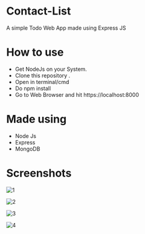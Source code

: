 # Contact-List
A simple Todo Web App made using Express JS

# How to use
* Get NodeJs on your System.
* Clone this repository .
* Open in terminal/cmd
* Do npm install
* Go to Web Browser and hit https://localhost:8000

# Made using
* Node Js
* Express
* MongoDB

# Screenshots

![1](https://user-images.githubusercontent.com/46063095/147948288-2f37ec53-6bea-4e83-bf3b-276120c727b4.png)

![2](https://user-images.githubusercontent.com/46063095/147948356-7cb0e59c-86a1-4be5-8ac9-092e77190555.png)

![3](https://user-images.githubusercontent.com/46063095/147948349-71758e81-3071-460b-bcf2-9aa1e8e771bf.png)

![4](https://user-images.githubusercontent.com/46063095/147948354-6d599e50-d9e3-4c17-a530-dcdbf016caf1.png)
